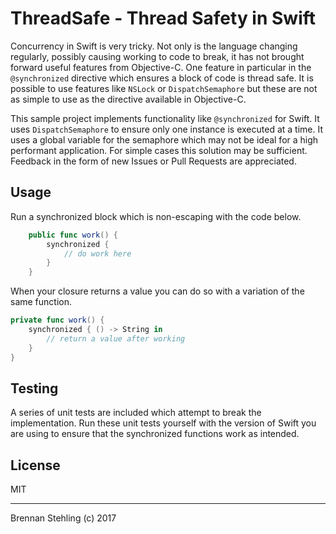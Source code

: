 # ThreadSafe - Thread Safety in Swift

Concurrency in Swift is very tricky. Not only is the language changing regularly, possibly causing working to code to break, it has not brought forward useful features from Objective-C. One feature in particular in the `@synchronized` directive which ensures a block of code is thread safe. It is possible to use features like `NSLock` or `DispatchSemaphore` but these are not as simple to use as the directive available in Objective-C.

This sample project implements functionality like `@synchronized` for Swift. It uses `DispatchSemaphore` to ensure only one instance is executed at a time. It uses a global variable for the semaphore which may not be ideal for a high performant application. For simple cases this solution may be sufficient. Feedback in the form of new Issues or Pull Requests are appreciated.

## Usage

Run a synchronized block which is non-escaping with the code below.

```swift
    public func work() {
        synchronized {
            // do work here
        }
    }
```

When your closure returns a value you can do so with a variation of the same function.

```swift
private func work() {
    synchronized { () -> String in
        // return a value after working
    }
}
```

## Testing

A series of unit tests are included which attempt to break the implementation. Run these unit tests yourself with the version of Swift you are using to ensure that the synchronized functions work as intended.

## License

MIT

---

Brennan Stehling (c) 2017
